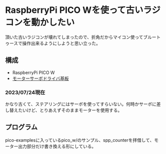 # RaspberryPi PICO Wを使って古いラジコンを動かしたい

頂いた古いラジコンが壊れてしまったので、折角だからマイコン使ってブルートゥースで操作出来るようにしようと思い立った。

## 構成

- RaspberryPi PICO W
- [モーターサーボドライバ基板](https://kitronik.co.uk/products/5348-kitronik-simply-robotics-for-raspberry-pi-pico)

### 2023/07/24現在

かなり古くて、ステアリングにはサーボを使ってすらいない。何時かサーボに差し替えたいけど、とりあえずそのままモーターを使用する。

## プログラム

pico-examplesに入っているpico_w/のサンプル、spp_counterを拝借して、モーター出力部分だけ書き換える形にしている。
